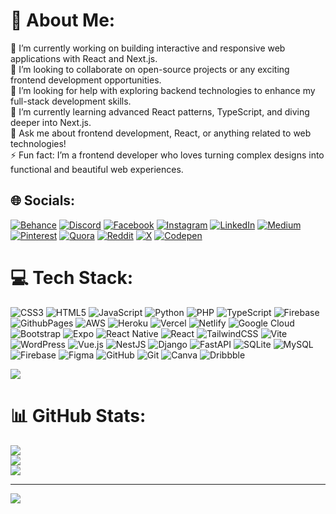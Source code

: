 # 💫 About Me:
🔭 I’m currently working on building interactive and responsive web applications with React and Next.js.<br>👯 I’m looking to collaborate on open-source projects or any exciting frontend development opportunities.<br>🤝 I’m looking for help with exploring backend technologies to enhance my full-stack development skills.<br>🌱 I’m currently learning advanced React patterns, TypeScript, and diving deeper into Next.js.<br>💬 Ask me about frontend development, React, or anything related to web technologies!<br>⚡ Fun fact: I’m a frontend developer who loves turning complex designs into functional and beautiful web experiences.


## 🌐 Socials:
[![Behance](https://img.shields.io/badge/Behance-1769ff?logo=behance&logoColor=white)](https://behance.net/computerwizard2) [![Discord](https://img.shields.io/badge/Discord-%237289DA.svg?logo=discord&logoColor=white)](https://discord.gg/https://discord.gg/daQM2mKr) [![Facebook](https://img.shields.io/badge/Facebook-%231877F2.svg?logo=Facebook&logoColor=white)](https://facebook.com/max.senderman.35) [![Instagram](https://img.shields.io/badge/Instagram-%23E4405F.svg?logo=Instagram&logoColor=white)](https://instagram.com/max.senderman) [![LinkedIn](https://img.shields.io/badge/LinkedIn-%230077B5.svg?logo=linkedin&logoColor=white)](https://linkedin.com/in/fotso-eddy) [![Medium](https://img.shields.io/badge/Medium-12100E?logo=medium&logoColor=white)](https://medium.com/@fotsotachulaeddysteve) [![Pinterest](https://img.shields.io/badge/Pinterest-%23E60023.svg?logo=Pinterest&logoColor=white)](https://pinterest.com/feddysteve) [![Quora](https://img.shields.io/badge/Quora-%23B92B27.svg?logo=Quora&logoColor=white)](https://quora.com/profile/Fotsotachula-Eddysteve) [![Reddit](https://img.shields.io/badge/Reddit-%23FF4500.svg?logo=Reddit&logoColor=white)](https://reddit.com/user/GrassOk121) [![X](https://img.shields.io/badge/X-black.svg?logo=X&logoColor=white)](https://x.com/fotsoeddy) [![Codepen](https://img.shields.io/badge/Codepen-000000?style=for-the-badge&logo=codepen&logoColor=white)](https://codepen.io/fotso-eddy-steve) 

# 💻 Tech Stack:
![CSS3](https://img.shields.io/badge/css3-%231572B6.svg?style=for-the-badge&logo=css3&logoColor=white) ![HTML5](https://img.shields.io/badge/html5-%23E34F26.svg?style=for-the-badge&logo=html5&logoColor=white) ![JavaScript](https://img.shields.io/badge/javascript-%23323330.svg?style=for-the-badge&logo=javascript&logoColor=%23F7DF1E) ![Python](https://img.shields.io/badge/python-3670A0?style=for-the-badge&logo=python&logoColor=ffdd54) ![PHP](https://img.shields.io/badge/php-%23777BB4.svg?style=for-the-badge&logo=php&logoColor=white) ![TypeScript](https://img.shields.io/badge/typescript-%23007ACC.svg?style=for-the-badge&logo=typescript&logoColor=white) ![Firebase](https://img.shields.io/badge/firebase-%23039BE5.svg?style=for-the-badge&logo=firebase) ![GithubPages](https://img.shields.io/badge/github%20pages-121013?style=for-the-badge&logo=github&logoColor=white) ![AWS](https://img.shields.io/badge/AWS-%23FF9900.svg?style=for-the-badge&logo=amazon-aws&logoColor=white) ![Heroku](https://img.shields.io/badge/heroku-%23430098.svg?style=for-the-badge&logo=heroku&logoColor=white) ![Vercel](https://img.shields.io/badge/vercel-%23000000.svg?style=for-the-badge&logo=vercel&logoColor=white) ![Netlify](https://img.shields.io/badge/netlify-%23000000.svg?style=for-the-badge&logo=netlify&logoColor=#00C7B7) ![Google Cloud](https://img.shields.io/badge/GoogleCloud-%234285F4.svg?style=for-the-badge&logo=google-cloud&logoColor=white) ![Bootstrap](https://img.shields.io/badge/bootstrap-%238511FA.svg?style=for-the-badge&logo=bootstrap&logoColor=white) ![Expo](https://img.shields.io/badge/expo-1C1E24?style=for-the-badge&logo=expo&logoColor=#D04A37) ![React Native](https://img.shields.io/badge/react_native-%2320232a.svg?style=for-the-badge&logo=react&logoColor=%2361DAFB) ![React](https://img.shields.io/badge/react-%2320232a.svg?style=for-the-badge&logo=react&logoColor=%2361DAFB) ![TailwindCSS](https://img.shields.io/badge/tailwindcss-%2338B2AC.svg?style=for-the-badge&logo=tailwind-css&logoColor=white) ![Vite](https://img.shields.io/badge/vite-%23646CFF.svg?style=for-the-badge&logo=vite&logoColor=white) ![WordPress](https://img.shields.io/badge/WordPress-%23117AC9.svg?style=for-the-badge&logo=WordPress&logoColor=white) ![Vue.js](https://img.shields.io/badge/vue.js-%2335495e.svg?style=for-the-badge&logo=vuedotjs&logoColor=%234FC08D) ![NestJS](https://img.shields.io/badge/nestjs-%23E0234E.svg?style=for-the-badge&logo=nestjs&logoColor=white) ![Django](https://img.shields.io/badge/django-%23092E20.svg?style=for-the-badge&logo=django&logoColor=white) ![FastAPI](https://img.shields.io/badge/FastAPI-005571?style=for-the-badge&logo=fastapi) ![SQLite](https://img.shields.io/badge/sqlite-%2307405e.svg?style=for-the-badge&logo=sqlite&logoColor=white) ![MySQL](https://img.shields.io/badge/mysql-4479A1.svg?style=for-the-badge&logo=mysql&logoColor=white) ![Firebase](https://img.shields.io/badge/firebase-a08021?style=for-the-badge&logo=firebase&logoColor=ffcd34) ![Figma](https://img.shields.io/badge/figma-%23F24E1E.svg?style=for-the-badge&logo=figma&logoColor=white) ![GitHub](https://img.shields.io/badge/github-%23121011.svg?style=for-the-badge&logo=github&logoColor=white) ![Git](https://img.shields.io/badge/git-%23F05033.svg?style=for-the-badge&logo=git&logoColor=white) ![Canva](https://img.shields.io/badge/Canva-%2300C4CC.svg?style=for-the-badge&logo=Canva&logoColor=white) ![Dribbble](https://img.shields.io/badge/Dribbble-EA4C89?style=for-the-badge&logo=dribbble&logoColor=white)

[![](https://visitcount.itsvg.in/api?id=fotsoeddy&label=Profile%20Views&icon=6&pretty=false)](https://visitcount.itsvg.in)
# 📊 GitHub Stats:
![](https://github-readme-stats.vercel.app/api?username=fotsoeddy&theme=dark&hide_border=false&include_all_commits=false&count_private=false)<br/>
![](https://github-readme-streak-stats.herokuapp.com/?user=fotsoeddy&theme=dark&hide_border=false)<br/>
![](https://github-readme-stats.vercel.app/api/top-langs/?username=fotsoeddy&theme=dark&hide_border=false&include_all_commits=false&count_private=false&layout=compact)

---
[![](https://visitcount.itsvg.in/api?id=fotsoeddy&icon=0&color=0)](https://visitcount.itsvg.in)

<!-- Proudly created with GPRM ( https://gprm.itsvg.in ) -->

